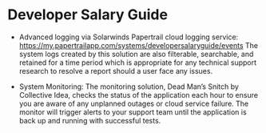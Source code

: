 # Developer Salary Guide

- Advanced logging via Solarwinds Papertrail cloud logging service: https://my.papertrailapp.com/systems/developersalaryguide/events
 The system logs created by this solution are also filterable, searchable, and retained for a time period which is appropriate for any technical support research to resolve a report should a user face any issues. 

- System Monitoring: The monitoring solution, Dead Man’s Snitch by Collective Idea, checks the status of the application each hour to ensure you are aware of any unplanned outages or cloud service failure. The monitor will trigger alerts to your support team until the application is back up and running with successful tests. 
